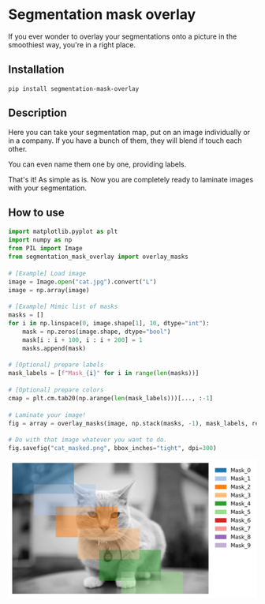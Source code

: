 # Segmentation mask overlay

If you ever wonder to overlay your segmentations onto a picture in the smoothiest way, you're in a right place.

## Installation

    pip install segmentation-mask-overlay

## Description

Here you can take your segmentation map, put on an image individually or in a company. If you have a bunch of them, they will blend if touch each other. 

You can even name them one by one, providing labels.

That's it! As simple as is. Now you are completely ready to laminate images with your segmentation.

## How to use

```python
import matplotlib.pyplot as plt
import numpy as np
from PIL import Image
from segmentation_mask_overlay import overlay_masks

# [Example] Load image
image = Image.open("cat.jpg").convert("L")
image = np.array(image)

# [Example] Mimic list of masks
masks = []
for i in np.linspace(0, image.shape[1], 10, dtype="int"):
    mask = np.zeros(image.shape, dtype="bool")
    mask[i : i + 100, i : i + 200] = 1
    masks.append(mask)

# [Optional] prepare labels
mask_labels = [f"Mask_{i}" for i in range(len(masks))]

# [Optional] prepare colors
cmap = plt.cm.tab20(np.arange(len(mask_labels)))[..., :-1]

# Laminate your image!
fig = array = overlay_masks(image, np.stack(masks, -1), mask_labels, return_type="mpl")

# Do with that image whatever you want to do.
fig.savefig("cat_masked.png", bbox_inches="tight", dpi=300)
```

![Segmented cat](https://raw.githubusercontent.com/lobantseff/segmentation-mask-overlay/master/examples/cat_masked.jpg)
